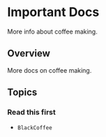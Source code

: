 # Important Docs

More info about coffee making.

## Overview

More docs on coffee making.

## Topics

### Read this first

- ``BlackCoffee``
